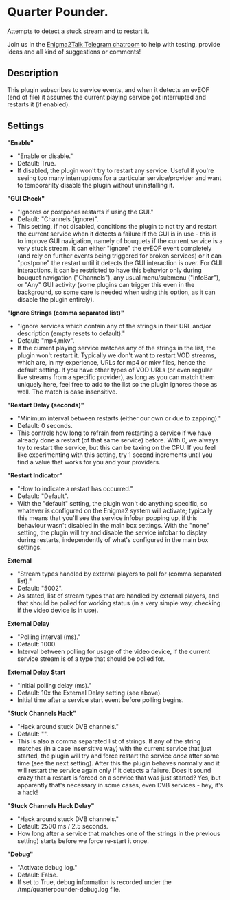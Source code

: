 # Quarter Pounder.

Attempts to detect a stuck stream and to
restart it.

Join us in the [Enigma2Talk Telegram chatroom](https://t.me/talkenigma2)
to help with testing, provide ideas and all kind of suggestions or comments!

## Description

This plugin subscribes to service events, and when it detects an evEOF (end of
file) it assumes the current playing service got interrupted and restarts it (if
enabled).

## Settings

**"Enable"**
* "Enable or disable."
* Default: True.
* If disabled, the plugin won't try to restart any service. Useful if you're
  seeing too many interruptions for a particular service/provider and want to
  temporarilty disable the plugin without uninstalling it.

**"GUI Check"**
* "Ignores or postpones restarts if using the GUI."
* Default: "Channels (ignore)".
* This setting, if not disabled, conditions the plugin to not try and restart
  the current service when it detects a failure if the GUI is in use - this
  is to improve GUI navigation, namely of bouquets if the current service is a
  very stuck stream.
  It can either "ignore" the evEOF event completely (and rely on further events
  being triggered for broken services) or it can "postpone" the restart until it
  detects the GUI interaction is over.
  For GUI interactions, it can be restricted to have this behavior only during
  bouquet navigation ("Channels"), any usual menu/submenu ("InfoBar"), or "Any"
  GUI activity (some plugins can trigger this even in the background, so some
  care is needed when using this option, as it can disable the plugin entirely).

**"Ignore Strings (comma separated list)"**
* "Ignore services which contain any of the strings in their URL and/or description (empty resets to default)."
* Default: "mp4,mkv".
* If the current playing service matches any of the strings in the list, the
  plugin won't restart it. Typically we don't want to restart VOD streams, which
  are, in my experience, URLs for mp4 or mkv files, hence the default setting.
  If you have other types of VOD URLs (or even regular live streams from a
  specific provider), as long as you can match them uniquely here, feel free to
  add to the list so the plugin ignores those as well.
  The match is case insensitive.

**"Restart Delay (seconds)"**
* "Minimum interval between restarts (either our own or due to zapping)."
* Default: 0 seconds.
* This controls how long to refrain from restarting a service if we have already
  done a restart (of that same service) before. With 0, we always try to restart
  the service, but this can be taxing on the CPU. If you feel like experimenting
  with this setting, try 1 second increments until you find a value that works
  for you and your providers.

**"Restart Indicator"**
* "How to indicate a restart has occurred."
* Default: "Default".
* With the "default" setting, the plugin won't do anything specific, so whatever
  is configured on the Enigma2 system will activate; typically this means that
  you'll see the service infobar popping up, if this behaviour wasn't disabled
  in the main box settings.
  With the "none" setting, the plugin will try and disable the service infobar
  to display during restarts, independently of what's configured in the main box
  settings.

**External**
* "Stream types handled by external players to poll for (comma separated list)."
* Default: "5002".
* As stated, list of stream types that are handled by external players, and that
  should be polled for working status (in a very simple way, checking if the
  video device is in use).

**External Delay**
* "Polling interval (ms)."
* Default: 1000.
* Interval between polling for usage of the video device, if the current service
  stream is of a type that should be polled for.

**External Delay Start**
* "Initial polling delay (ms)."
* Default: 10x the External Delay setting (see above).
* Initial time after a service start event before polling begins.

**"Stuck Channels Hack"**
* "Hack around stuck DVB channels."
* Default: "".
* This is also a comma separated list of strings. If any of the string matches
  (in a case insensitive way) with the current service that just started, the
  plugin will try and force restart the service _once_ after some time (see the
  next setting). After this the plugin behaves normally and it will restart the
  service again only if it detects a failure.
  Does it sound crazy that a restart is forced on a service that was just
  started? Yes, but apparently that's necessary in some cases, even DVB
  services - hey, it's a hack!

**"Stuck Channels Hack Delay"**
* "Hack around stuck DVB channels."
* Default: 2500 ms / 2.5 seconds.
* How long after a service that matches one of the strings in the previous
  setting) starts before we force re-start it once.

**"Debug"**
* "Activate debug log."
* Default: False.
* If set to True, debug information is recorded under the
  /tmp/quarterpounder-debug.log file.

